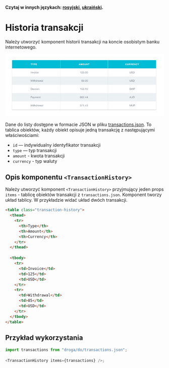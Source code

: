 **Czytaj w innych językach: [rosyjski](README.md), [ukraiński](README.ua.md).**

# Historia transakcji

Należy utworzyć komponent historii transakcji na koncie osobistym banku internetowego.

![Preview komponentu TransactionHistory](./preview.jpg)

Dane do listy dostępne w formacie JSON w pliku [transactions.json](./transactions.json). To tablica obiektów, każdy obiekt opisuje jedną transakcję z następującymi właściwościami:

- `id` — indywidualny identyfikator transakcji
- `type` — typ transakcji
- `amount` - kwota transakcji
- `currency` - typ waluty

## Opis komponentu `<TransactionHistory>`

Należy utworzyć komponent `<TransactionHistory>` przyjmujący jeden props `items` - tablicę obiektów transakcji z `transactions.json`. Komponent tworzy układ tablicy. W przykładzie widać układ dwóch transakcji.

```html
<table class="transaction-history">
  <thead>
    <tr>
      <th>Type</th>
      <th>Amount</th>
      <th>Currency</th>
    </tr>
  </thead>

  <tbody>
    <tr>
      <td>Invoice</td>
      <td>125</td>
      <td>USD</td>
    </tr>
    <tr>
      <td>Withdrawal</td>
      <td>85</td>
      <td>USD</td>
    </tr>
  </tbody>
</table>
```

## Przykład wykorzystania

```js
import transactions from "droga/do/transactions.json";

<TransactionHistory items={transactions} />;
```

